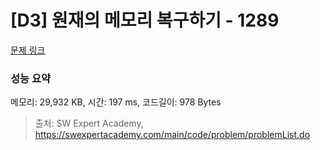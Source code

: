 # [D3] 원재의 메모리 복구하기 - 1289 

[문제 링크](https://swexpertacademy.com/main/code/problem/problemDetail.do?contestProbId=AV19AcoKI9sCFAZN) 

### 성능 요약

메모리: 29,932 KB, 시간: 197 ms, 코드길이: 978 Bytes



> 출처: SW Expert Academy, https://swexpertacademy.com/main/code/problem/problemList.do